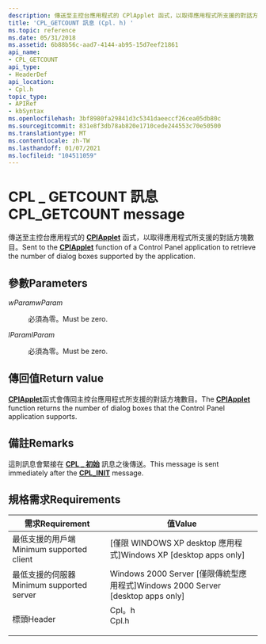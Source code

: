```yaml
---
description: 傳送至主控台應用程式的 CPlApplet 函式，以取得應用程式所支援的對話方塊數目。
title: 'CPL_GETCOUNT 訊息 (Cpl. h) '
ms.topic: reference
ms.date: 05/31/2018
ms.assetid: 6b88b56c-aad7-4144-ab95-15d7eef21861
api_name:
- CPL_GETCOUNT
api_type:
- HeaderDef
api_location:
- Cpl.h
topic_type:
- APIRef
- kbSyntax
ms.openlocfilehash: 3bf8980fa29841d3c5341daeeccf26cea05db80c
ms.sourcegitcommit: 831e8f3db78ab820e1710cede244553c70e50500
ms.translationtype: MT
ms.contentlocale: zh-TW
ms.lasthandoff: 01/07/2021
ms.locfileid: "104511059"
---
```

# <a name="cpl_getcount-message"></a><span data-ttu-id="de3d1-103">CPL \_ GETCOUNT 訊息</span><span class="sxs-lookup"><span data-stu-id="de3d1-103">CPL\_GETCOUNT message</span></span>

<span data-ttu-id="de3d1-104">傳送至主控台應用程式的 [**CPlApplet**](/windows/win32/api/cpl/nc-cpl-applet_proc) 函式，以取得應用程式所支援的對話方塊數目。</span><span class="sxs-lookup"><span data-stu-id="de3d1-104">Sent to the [**CPlApplet**](/windows/win32/api/cpl/nc-cpl-applet_proc) function of a Control Panel application to retrieve the number of dialog boxes supported by the application.</span></span>

## <a name="parameters"></a><span data-ttu-id="de3d1-105">參數</span><span class="sxs-lookup"><span data-stu-id="de3d1-105">Parameters</span></span>

<dl> <dt>

<span data-ttu-id="de3d1-106">*wParam*</span><span class="sxs-lookup"><span data-stu-id="de3d1-106">*wParam*</span></span> 
</dt> <dd><span data-ttu-id="de3d1-107">必須為零。</span><span class="sxs-lookup"><span data-stu-id="de3d1-107">Must be zero.</span></span></dd> <dt>

<span data-ttu-id="de3d1-108">*lParam*</span><span class="sxs-lookup"><span data-stu-id="de3d1-108">*lParam*</span></span> 
</dt> <dd><span data-ttu-id="de3d1-109">必須為零。</span><span class="sxs-lookup"><span data-stu-id="de3d1-109">Must be zero.</span></span></dd> </dl>

## <a name="return-value"></a><span data-ttu-id="de3d1-110">傳回值</span><span class="sxs-lookup"><span data-stu-id="de3d1-110">Return value</span></span>

<span data-ttu-id="de3d1-111">[**CPlApplet**](/windows/win32/api/cpl/nc-cpl-applet_proc)函式會傳回主控台應用程式所支援的對話方塊數目。</span><span class="sxs-lookup"><span data-stu-id="de3d1-111">The [**CPlApplet**](/windows/win32/api/cpl/nc-cpl-applet_proc) function returns the number of dialog boxes that the Control Panel application supports.</span></span>

## <a name="remarks"></a><span data-ttu-id="de3d1-112">備註</span><span class="sxs-lookup"><span data-stu-id="de3d1-112">Remarks</span></span>

<span data-ttu-id="de3d1-113">這則訊息會緊接在 [**CPL \_ 初始**](cpl-init.md) 訊息之後傳送。</span><span class="sxs-lookup"><span data-stu-id="de3d1-113">This message is sent immediately after the [**CPL\_INIT**](cpl-init.md) message.</span></span>

## <a name="requirements"></a><span data-ttu-id="de3d1-114">規格需求</span><span class="sxs-lookup"><span data-stu-id="de3d1-114">Requirements</span></span>



| <span data-ttu-id="de3d1-115">需求</span><span class="sxs-lookup"><span data-stu-id="de3d1-115">Requirement</span></span> | <span data-ttu-id="de3d1-116">值</span><span class="sxs-lookup"><span data-stu-id="de3d1-116">Value</span></span> |
|-------------------------------------|----------------------------------------------------------------------------------|
| <span data-ttu-id="de3d1-117">最低支援的用戶端</span><span class="sxs-lookup"><span data-stu-id="de3d1-117">Minimum supported client</span></span><br/> | <span data-ttu-id="de3d1-118">\[僅限 WINDOWS XP desktop 應用程式\]</span><span class="sxs-lookup"><span data-stu-id="de3d1-118">Windows XP \[desktop apps only\]</span></span><br/>                                      |
| <span data-ttu-id="de3d1-119">最低支援的伺服器</span><span class="sxs-lookup"><span data-stu-id="de3d1-119">Minimum supported server</span></span><br/> | <span data-ttu-id="de3d1-120">Windows 2000 Server \[僅限傳統型應用程式\]</span><span class="sxs-lookup"><span data-stu-id="de3d1-120">Windows 2000 Server \[desktop apps only\]</span></span><br/>                             |
| <span data-ttu-id="de3d1-121">標頭</span><span class="sxs-lookup"><span data-stu-id="de3d1-121">Header</span></span><br/>                   | <dl> <span data-ttu-id="de3d1-122"><dt>Cpl。h</dt></span><span class="sxs-lookup"><span data-stu-id="de3d1-122"><dt>Cpl.h</dt></span></span> </dl> |



 

 

